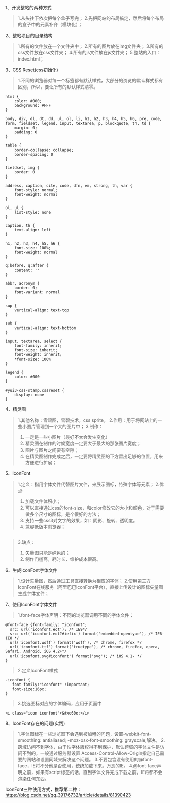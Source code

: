 1、开发整站的两种方式
> 1.从头往下依次把每个盒子写完；
> 2.先把网站的布局搞定，然后将每个布局的盒子中的元素补齐（模块化）；

2、整站项目的目录结构
> 1.所有的文件放在一个文件夹中；
> 2.所有的图片放在img文件夹；
> 3.所有的css文件放在css文件夹；
> 4.所有的js文件放在js文件夹；
> 5.整站的入口：index.html；

3、CSS Reset(css初始化)
> 1.不同的浏览器对每一个标签都有默认样式，大部分的浏览的默认样式都有区别，所以，要让所有的默认样式清零。
```yui3
html {
    color: #000;
    background: #FFF
}

body, div, dl, dt, dd, ul, ol, li, h1, h2, h3, h4, h5, h6, pre, code, form, fieldset, legend, input, textarea, p, blockquote, th, td {
    margin: 0;
    padding: 0
}

table {
    border-collapse: collapse;
    border-spacing: 0
}

fieldset, img {
    border: 0
}

address, caption, cite, code, dfn, em, strong, th, var {
    font-style: normal;
    font-weight: normal
}

ol, ul {
    list-style: none
}

caption, th {
    text-align: left
}

h1, h2, h3, h4, h5, h6 {
    font-size: 100%;
    font-weight: normal
}

q:before, q:after {
    content: ''
}

abbr, acronym {
    border: 0;
    font-variant: normal
}

sup {
    vertical-align: text-top
}

sub {
    vertical-align: text-bottom
}

input, textarea, select {
    font-family: inherit;
    font-size: inherit;
    font-weight: inherit;
    *font-size: 100%
}

legend {
    color: #000
}

#yui3-css-stamp.cssreset {
    display: none
}

```

4、精灵图
> 1.其他名称：雪碧图，雪碧技术，css sprite。
> 2.作用：用于将网站上的一些小图片管理到一个大的图片中；
> 3.制作：
> 1. 一定是一些小图片（最好不太会发生变化）
> 2. 精灵图在制作的时候宽度一定要大于最大的那张图片宽度；
> 3. 图片与图片之间要有空隙；
> 4. 在精灵图制作完成之后，一定要将精灵图的下方留出足够的位置，用来方便进行扩展；

5、IconFont
> 1.定义：指用字体文件代替图片文件，来展示图标，特殊字体等元素；
> 2.优点:
> 1. 加载文件体积小；
> 2. 可以直接通过css的font-size，和color修改它的大小和颜色，对于需要做多个尺寸的图标，是个很好的方法；
> 3. 支持一些css3对文字的效果，如：阴影、旋转、透明度。
> 4. 兼容低版本浏览器；
```
```
> 3.缺点：
> 1. 矢量图只能是纯色的；
> 2. 制作门槛高，耗时长，维护成本很高。

6、生成IconFont字体文件
> 1.设计矢量图，然后通过工具直接转换为相应的字体；
> 2.使用第三方IconFont在线服务（阿里巴巴IconFont平台），直接上传设计的图标矢量图生成字体文件；

7、使用IconFont字体文件
> 1.font-face字体声明：不同的浏览器调用不同的字体文件；
```
@font-face {font-family: "iconfont";
  src: url('iconfont.eot'); /* IE9*/
  src: url('iconfont.eot?#iefix') format('embedded-opentype'), /* IE6-IE8 */
  url('iconfont.woff') format('woff'), /* chrome, firefox */
  url('iconfont.ttf') format('truetype'), /* chrome, firefox, opera, Safari, Android, iOS 4.2+*/
  url('iconfont.svg#iconfont') format('svg'); /* iOS 4.1- */
}
```
> 2.定义IconFont样式
```
.iconfont {
   font-family:"iconfont" !important;
   font-size:16px;
}
```
> 3.挑选图标对应的字体编码，应用于页面中
```
<i class="icon iconfont">&#xe60e;</i>
```

8、IconFont存在的问题(实践)
> 1.字体图标在一些浏览器下会遇到被加粗的问题，设置-webkit-font-smoothing: antialiased; -moz-osx-font-smoothing: grayscale;解决。
> 2.跨域访问不到字体，由于怕字体版权得不到保护，默认跨域的字体文件是访问不到的，一般通过服务器设置 Access-Control-Allow-Origin指定自己需要的网站和设置同域来解决这个问题。
> 3.不要包含没有使用的@font-face，IE将不分他是否使用，统统加载下来。万恶的IE。
> 4.@font-face声明之前，如果有script标签的话，直到字体文件完成下载之前，IE将都不会渲染任何东西。

IconFont三种使用方式，推荐第二种：https://blog.csdn.net/qq_39176732/article/details/81390423
